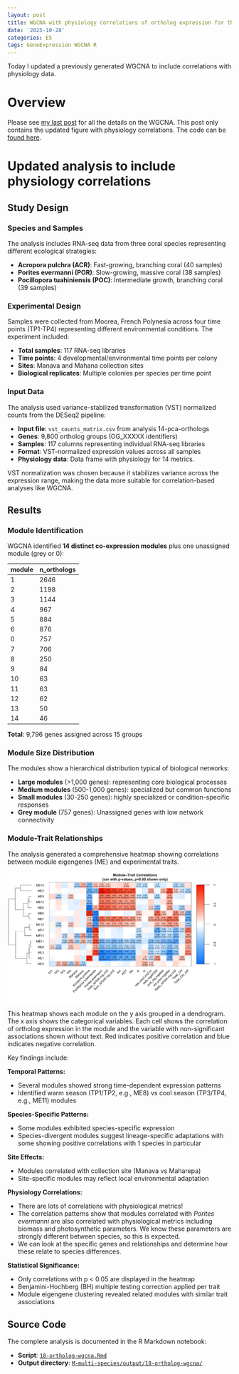 ```yaml
---
layout: post
title: WGCNA with physiology correlations of ortholog expression for the E5 timeseries molecular project
date: '2025-10-28'
categories: E5
tags: GeneExpression WGCNA R
---
```


Today I updated a previously generated WGCNA to include correlations with physiology data. 

# Overview 

Please see [my last post](https://ahuffmyer.github.io/ASH_Putnam_Lab_Notebook/E5-ortholog-WGCNA/) for all the details on the WGCNA. This post only contains the updated figure with physiology correlations. The code can be [found here](https://github.com/urol-e5/timeseries_molecular/blob/main/M-multi-species/scripts/18-ortholog-wgcna.Rmd).  

# Updated analysis to include physiology correlations

## Study Design

### Species and Samples

The analysis includes RNA-seq data from three coral species representing different ecological strategies:

- **Acropora pulchra (ACR)**: Fast-growing, branching coral (40 samples)
- **Porites evermanni (POR)**: Slow-growing, massive coral (38 samples)  
- **Pocillopora tuahiniensis (POC)**: Intermediate growth, branching coral (39 samples)

### Experimental Design

Samples were collected from Moorea, French Polynesia across four time points (TP1-TP4) representing different environmental conditions. The experiment included:

- **Total samples**: 117 RNA-seq libraries
- **Time points**: 4 developmental/environmental time points per colony
- **Sites**: Manava and Mahana collection sites
- **Biological replicates**: Multiple colonies per species per time point

### Input Data

The analysis used variance-stabilized transformation (VST) normalized counts from the DESeq2 pipeline:

- **Input file**: `vst_counts_matrix.csv` from analysis 14-pca-orthologs
- **Genes**: 9,800 ortholog groups (OG_XXXXX identifiers)
- **Samples**: 117 columns representing individual RNA-seq libraries
- **Format**: VST-normalized expression values across all samples
- **Physiology data**: Data frame with physiology for 14 metrics. 

VST normalization was chosen because it stabilizes variance across the expression range, making the data more suitable for correlation-based analyses like WGCNA.

## Results

### Module Identification

WGCNA identified **14 distinct co-expression modules** plus one unassigned module (grey or 0):

| module | n_orthologs |
|--------|-------------|
| 1      | 2646        |
| 2      | 1198        |
| 3      | 1144        |
| 4      | 967         |
| 5      | 884         |
| 6      | 876         |
| 0      | 757         |
| 7      | 706         |
| 8      | 250         |
| 9      | 84          |
| 10     | 63          |
| 11     | 63          |
| 12     | 62          |
| 13     | 50          |
| 14     | 46          |

**Total**: 9,796 genes assigned across 15 groups

### Module Size Distribution

The modules show a hierarchical distribution typical of biological networks:

- **Large modules** (>1,000 genes): representing core biological processes
- **Medium modules** (500-1,000 genes): specialized but common functions
- **Small modules** (30-250 genes): highly specialized or condition-specific responses
- **Grey module** (757 genes): Unassigned genes with low network connectivity

### Module-Trait Relationships

The analysis generated a comprehensive heatmap showing correlations between module eigengenes (ME) and experimental traits. 

![](https://github.com/AHuffmyer/ASH_Putnam_Lab_Notebook/blob/master/images/NotebookImages/E5_molecular/20251016/heatmap_phys.png?raw=true)

This heatmap shows each module on the y axis grouped in a dendrogram. The x axis shows the categorical variables. Each cell shows the correlation of ortholog expression in the module and the variable with non-significant associations shown without text. Red indicates positive correlation and blue indicates negative correlation.  

Key findings include:

**Temporal Patterns:**

- Several modules showed strong time-dependent expression patterns
- Identified warm season (TP1/TP2, e.g., ME8) vs cool season (TP3/TP4, e.g., ME11) modules

**Species-Specific Patterns:**

- Some modules exhibited species-specific expression
- Species-divergent modules suggest lineage-specific adaptations with some showing positive correlations with 1 species in particular 

**Site Effects:**

- Modules correlated with collection site (Manava vs Maharepa)
- Site-specific modules may reflect local environmental adaptation

**Physiology Correlations:**

- There are lots of correlations with physiological metrics! 
- The correlation patterns show that modules correlated with *Porites evermanni* are also correlated with physiological metrics including biomass and photosynthetic parameters. We know these parameters are strongly different between species, so this is expected. 
- We can look at the specific genes and relationships and determine how these relate to species differences.  

**Statistical Significance:**

- Only correlations with p < 0.05 are displayed in the heatmap
- Benjamini-Hochberg (BH) multiple testing correction applied per trait
- Module eigengene clustering revealed related modules with similar trait associations

## Source Code

The complete analysis is documented in the R Markdown notebook:
- **Script**: [`18-ortholog-wgcna.Rmd`](https://github.com/urol-e5/timeseries_molecular/blob/main/M-multi-species/scripts/18-ortholog-wgcna.Rmd)
- **Output directory**: [`M-multi-species/output/18-ortholog-wgcna/`](https://github.com/urol-e5/timeseries_molecular/tree/main/M-multi-species/output/18-ortholog-wgcna)
